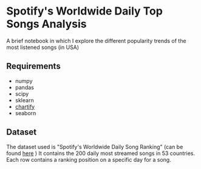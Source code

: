 # Spotify's Worldwide Daily Top Songs Analysis 
A brief notebook in which I explore the different popularity trends of the most listened songs (in USA)

## Requirements 
- numpy
- pandas
- scipy 
- sklearn
- [chartify](https://github.com/spotify/chartify)
- seaborn

## Dataset
The dataset used is "Spotify's Worldwide Daily Song Ranking" (can be found [here](https://www.kaggle.com/edumucelli/spotifys-worldwide-daily-song-ranking) )
It contains the 200 daily most streamed songs in 53 countries. Each row contains a ranking position on a specific day for a song.
